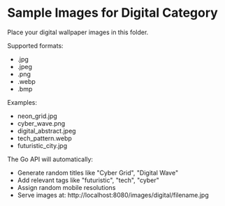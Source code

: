 # Sample Images for Digital Category

Place your digital wallpaper images in this folder.

Supported formats:
- .jpg
- .jpeg  
- .png
- .webp
- .bmp

Examples:
- neon_grid.jpg
- cyber_wave.png
- digital_abstract.jpeg
- tech_pattern.webp
- futuristic_city.jpg

The Go API will automatically:
- Generate random titles like "Cyber Grid", "Digital Wave"
- Add relevant tags like "futuristic", "tech", "cyber"
- Assign random mobile resolutions
- Serve images at: http://localhost:8080/images/digital/filename.jpg